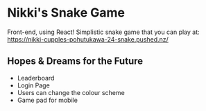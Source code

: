 # Nikki's Snake Game
Front-end, using React! Simplistic snake game that you can play at:
https://nikki-cupples-pohutukawa-24-snake.pushed.nz/

## Hopes & Dreams for the Future
- Leaderboard
- Login Page
- Users can change the colour scheme
- Game pad for mobile
